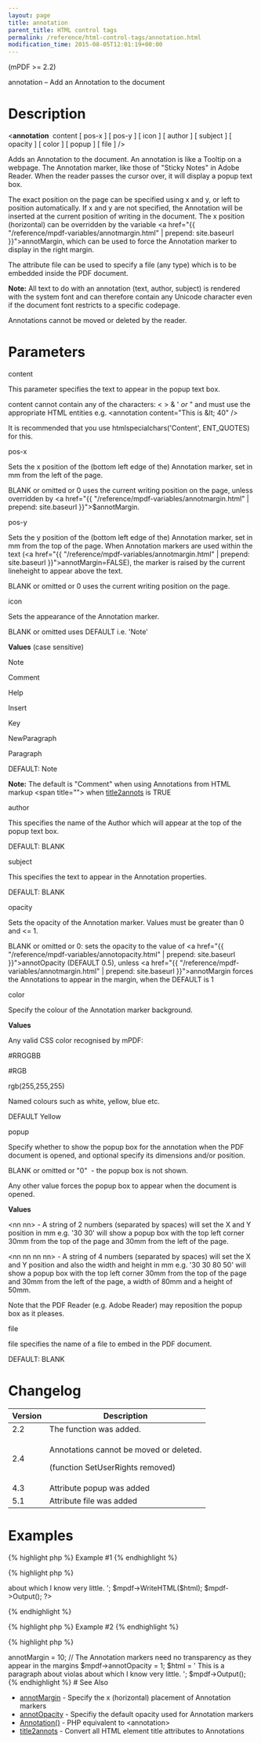```yaml
---
layout: page
title: annotation
parent_title: HTML control tags
permalink: /reference/html-control-tags/annotation.html
modification_time: 2015-08-05T12:01:19+00:00
---
```


(mPDF &gt;= 2.2)

annotation – Add an Annotation to the document

# Description

&lt;<b>annotation</b>&nbsp; <span class="parameter">content</span> [ <span class="parameter">pos-x</span> ] [ <span class="parameter">pos-y</span> ] [ <span class="parameter">icon</span> ] [ <span class="parameter">author</span> ] [ <span class="parameter">subject</span> ] [ <span class="parameter">opacity</span> ] [ <span class="parameter">color</span> ] [ <span class="parameter">popup</span> ] [ <span class="parameter">file</span> ] /&gt;

Adds an Annotation to the document. An annotation is like a Tooltip on a webpage. The Annotation marker, like those of "Sticky Notes" in Adobe Reader. When the reader passes the cursor over, it will display a popup text box.

The exact position on the page can be specified using <span class="parameter">x</span> and <span class="parameter">y</span>, or left to position automatically. If <span class="parameter">x</span> and <span class="parameter">y</span> are not specified, the Annotation will be inserted at the current position of writing in the document. The <span class="parameter">x</span> position (horizontal) can be overridden by the variable <a href="{{ "/reference/mpdf-variables/annotmargin.html" | prepend: site.baseurl }}">annotMargin</a>, which can be used to force the Annotation marker to display in the right margin.

The attribute <span class="parameter">file</span> can be used to specify a file (any type) which is to be embedded inside the PDF document.

<div class="alert alert-info" role="alert"><strong>Note:</strong> All text to do with an annotation (text, author, subject) is rendered with the system font and can therefore contain any Unicode character even if the document font restricts to a specific codepage.</div>

Annotations cannot be moved or deleted by the reader.

# Parameters

<span class="parameter">content</span>

This parameter specifies the text to appear in the popup text box.

<span class="parameter">content</span> cannot contain any of the characters: &lt; &gt; &amp; ' <i>or</i> " and must use the appropriate HTML entities e.g. &lt;annotation content="This is &amp;lt; 40" /&gt;

It is recommended that you use htmlspecialchars('Content', ENT_QUOTES) for this.

<span class="parameter">pos-x</span>

Sets the <span class="parameter">x</span> position of the (bottom left edge of the) Annotation marker, set in mm from the left of the page.

<span class="smallblock">BLANK</span>&nbsp;or omitted or 0 uses the current writing position on the page, unless overridden by <a href="{{ "/reference/mpdf-variables/annotmargin.html" | prepend: site.baseurl }}">$annotMargin</a>.

<span class="parameter">pos-y</span>

Sets the <span class="parameter">y</span> position of the (bottom left edge of the) Annotation marker, set in mm from the top of the page. When Annotation markers are used within the text (<a href="{{ "/reference/mpdf-variables/annotmargin.html" | prepend: site.baseurl }}">annotMargin</a>=<span class="smallblock">FALSE</span>), the marker is raised by the current lineheight to appear above the text.

<span class="smallblock">BLANK</span>&nbsp;or omitted or 0 uses the current writing position on the page.

<span class="parameter">icon</span>

Sets the appearance of the Annotation marker.

<span class="smallblock">BLANK</span>&nbsp;or omitted uses <span class="smallblock">DEFAULT</span> i.e. 'Note'

<b>Values</b> (case sensitive)

Note

Comment

Help

Insert

Key

NewParagraph

Paragraph

<span class="smallblock">DEFAULT:</span> Note

<div class="alert alert-info" role="alert"><strong>Note:</strong> The default is "Comment" when using Annotations from HTML markup &lt;span title=""&gt; when <a href="{{ "/reference/mpdf-variables/title2annots.html" | prepend: site.baseurl }}">title2annots</a> is <span class="smallblock">TRUE</span></div>

<span class="parameter">author</span>

This specifies the name of the Author which will appear at the top of the popup text box.

<span class="smallblock">DEFAULT</span>: <span class="smallblock">BLANK</span>

<span class="parameter">subject</span>

This specifies the text to appear in the Annotation properties.

<span class="smallblock">DEFAULT</span>: <span class="smallblock">BLANK</span>

<span class="parameter">opacity</span>

Sets the opacity of the Annotation marker. Values must be greater than 0 and &lt;= 1.

<span class="smallblock">BLANK</span>&nbsp;or omitted or 0: sets the opacity to the value of <a href="{{ "/reference/mpdf-variables/annotopacity.html" | prepend: site.baseurl }}">annotOpacity</a> (<span class="smallblock">DEFAULT</span> 0.5), unless <a href="{{ "/reference/mpdf-variables/annotmargin.html" | prepend: site.baseurl }}">annotMargin</a> forces the Annotations to appear in the margin, when the <span class="smallblock">DEFAULT</span> is 1

<span class="parameter">color</span>

Specify the colour of the Annotation marker background.

<b>Values</b>

Any valid CSS color recognised by mPDF:

#RRGGBB

#RGB

rgb(255,255,255)

Named colours such as white, yellow, blue etc.

<span class="smallblock">DEFAULT</span> Yellow

<span class="parameter">popup</span>

Specify whether to show the popup box for the annotation when the PDF document is opened, and optional specify its dimensions and/or position.

<span class="smallblock">BLANK</span>&nbsp;or omitted or "0"&nbsp; - the popup box is not shown.

Any other value forces the popup box to appear when the document is opened.

<b>Values</b>

&lt;nn nn&gt; - A string of 2 numbers (separated by spaces) will set the X and Y position in mm e.g. '30 30' will show a popup box with the top left corner 30mm from the top of the page and 30mm from the left of the page.

&lt;nn nn nn nn&gt; - A string of 4 numbers (separated by spaces) will set the X and Y position and also the width and height in mm e.g. '30 30 80 50' will show a popup box with the top left corner 30mm from the top of the page and 30mm from the left of the page, a width of 80mm and a height of 50mm.

Note that the PDF Reader (e.g. Adobe Reader) may reposition the popup box as it pleases.

<span class="parameter">file</span>

<span class="parameter">file</span> specifies the name of a file to embed in the PDF document.

<span class="smallblock">DEFAULT</span>: <span class="smallblock">BLANK</span>

# Changelog

<table class="table"> <thead>
<tr> <th>Version</th><th>Description</th> </tr>
</thead> <tbody>
<tr>
<td>2.2</td>
<td>The function was added.</td>
</tr>
<tr>
<td>2.4</td>
<td>

Annotations cannot be moved or deleted.

(function SetUserRights removed)

</td>
</tr>
<tr>
<td>4.3</td>
<td>Attribute <span class="parameter">popup</span> was added</td>
</tr>
<tr>
<td>5.1</td>
<td>Attribute <span class="parameter">file</span> was added</td>
</tr>
</tbody> </table>

# Examples

{% highlight php %}
Example #1
{% endhighlight %}

{% highlight php %}
<?php

$mpdf = new mPDF();

$html = '
This is a paragraph about violas<annotation content="Violas are like big violins" /> about which I know very little.
';

$mpdf->WriteHTML($html);

$mpdf->Output();

?>
{% endhighlight %}

{% highlight php %}
Example #2
{% endhighlight %}

{% highlight php %}
<?php

$mpdf = new mPDF();

// The Annotation markers will appear 10mm in from the right margin of the page

$mpdf->annotMargin = 10;

// The Annotation markers need no transparency as they appear in the margins

$mpdf->annotOpacity = 1;

$html = '
This is a paragraph about violas<annotation content="Violas are like big violins" /> about which I know very little.
';

$mpdf->Output();
{% endhighlight %}

# See Also

<ul>
<li class="manual_boxlist"><a href="http://uk3.php.net/manual/en/function.explode.php"> </a><a href="{{ "/reference/mpdf-variables/annotmargin.html" | prepend: site.baseurl }}">annotMargin</a> - Specify the x (horizontal) placement of Annotation markers</li>
<li class="manual_boxlist"><a href="{{ "/reference/mpdf-variables/annotopacity.html" | prepend: site.baseurl }}">annotOpacity</a> - Specifiy the default opacity used for Annotation markers</li>
<li class="manual_boxlist"><a href="{{ "/reference/mpdf-functions/annotation.html" | prepend: site.baseurl }}">Annotation()</a> - PHP equivalent to &lt;annotation&gt;<b>

</b></li>
<li class="manual_boxlist"><a href="{{ "/reference/mpdf-variables/title2annots.html" | prepend: site.baseurl }}">title2annots</a> - Convert all HTML element <span class="parameter">title</span> attributes to Annotations</li>
</ul>
